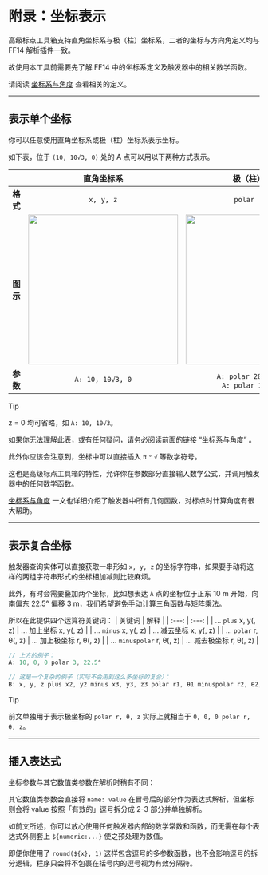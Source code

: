 # 附录：坐标表示

高级标点工具箱支持直角坐标系与极（柱）坐标系，二者的坐标与方向角定义均与 FF14 解析插件一致。

故使用本工具前需要先了解 FF14 中的坐标系定义及触发器中的相关数学函数。

请阅读 [坐标系与角度](./Triggernometry%20触发器写作指南/坐标系与角度.md) 查看相关的定义。

---

## 表示单个坐标

你可以任意使用直角坐标系或极（柱）坐标系表示坐标。

如下表，位于 `(10, 10√3, 0)` 处的 A 点可以用以下两种方式表示。

|     |直角坐标系|极（柱）坐标系|
|:---:|:---:|:---:|
|**格式**|`x, y, z`|`polar r, θ, z`|
|**图示**|<img src="https://github.com/user-attachments/assets/c80126dc-64c1-49a8-8e46-609fa931b449" height="300">|<img src="https://github.com/user-attachments/assets/17d5a528-c174-4502-b5e0-9f7fc77f1391" height="300">|
|**参数**|`A: 10, 10√3, 0`|`A: polar 20, 30°, 0` 或 <br /> `A: polar 20, π/6, 0`|

> [!TIP]
> 
> z = 0 均可省略，如 `A: 10, 10√3`。
>
> 如果你无法理解此表，或有任何疑问，请务必阅读前面的链接 “坐标系与角度” 。

此外你应该会注意到，坐标中可以直接插入 `π` `°` `√` 等数学符号。

这也是高级标点工具箱的特性，允许你在参数部分直接输入数学公式，并调用触发器中的任何数学函数。

[坐标系与角度](./Triggernometry%20触发器写作指南/坐标系与角度.md) 一文也详细介绍了触发器中所有几何函数，对标点时计算角度有很大帮助。

---

## 表示复合坐标

触发器查询实体可以直接获取一串形如 `x, y, z` 的坐标字符串，如果要手动将这样的两组字符串形式的坐标相加减则比较麻烦。

此外，有时会需要叠加两个坐标，比如想表达 `A` 点的坐标位于正东 10 m 开始，向南偏东 22.5° 偏移 3 m，我们希望避免手动计算三角函数与矩阵乘法。

所以在此提供四个运算符关键词：
| 关键词 | 解释 |
| :---: | :---: |
| ... `plus` x, y(, z) | ... 加上坐标 x, y(, z) |
| ... `minus` x, y(, z) | ... 减去坐标 x, y(, z) |
| ... `polar` r, θ(, z) | ... 加上极坐标 r, θ(, z) |
| ... `minuspolar` r, θ(, z) | ... 减去极坐标 r, θ(, z) |

```javascript
// 上方的例子：
A: 10, 0, 0 polar 3, 22.5°

// 这是一个复杂的例子（实际不会用到这么多坐标的复合）：
B: x, y, z plus x2, y2 minus x3, y3, z3 polar r1, θ1 minuspolar r2, θ2, z2
```

> [!TIP]
> 前文单独用于表示极坐标的 `polar r, θ, z` 实际上就相当于 `0, 0, 0 polar r, θ, z`。

---

## 插入表达式

坐标参数与其它数值类参数在解析时稍有不同：

其它数值类参数会直接将 `name: value` 在冒号后的部分作为表达式解析，但坐标则会将 value 按照「有效的」逗号拆分成 2-3 部分并单独解析。

如前文所述，你可以放心使用任何触发器内部的数学常数和函数，而无需在每个表达式外侧套上 `${numeric:...}` 使之预处理为数值。

即便你使用了 `round(${x}, 1)` 这样包含逗号的多参数函数，也不会影响逗号的拆分逻辑，程序只会将不包裹在括号内的逗号视为有效分隔符。
